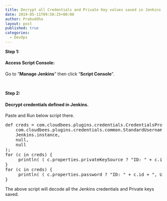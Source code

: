 ```yaml
---
title: Decrypt all Credentials and Private Key values saved in Jenkins vault using Script
date: 2019-05-11T09:58:25+00:00
author: Prabuddha
layout: post
published: true
categories:
  - DevOps
---
```

<strong>Step 1:</strong>
<h4 id="4b50" class="graf graf--h4 graf-after--p">Access Script Console:</h4>
<p id="d5dc" class="graf graf--p graf-after--h4">Go to “<strong>Manage Jenkins</strong>” then click “<strong>Script Console</strong>”.</p>
&nbsp;

<strong>Step 2:</strong>
<h4 id="a6bf" class="graf graf--h4 graf-after--pre">Decrypt credentials defined in Jenkins.</h4>
Paste and Run below script there.
<pre>def creds = com.cloudbees.plugins.credentials.CredentialsProvider.lookupCredentials(
    com.cloudbees.plugins.credentials.common.StandardUsernameCredentials.class,
    Jenkins.instance,
    null,
    null
);
for (c in creds) {
     println( ( c.properties.privateKeySource ? "ID: " + c.id + ", UserName: " + c.username + ", Private Key: " + c.getPrivateKey() : ""))
}
for (c in creds) {
     println( ( c.properties.password ? "ID: " + c.id + ", UserName: " + c.username + ", Password: " + c.password : ""))
}</pre>

The above script will decode all the Jenkins credentials and Private keys saved.